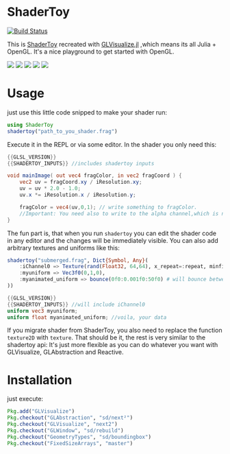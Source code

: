 # ShaderToy

[![Build Status](https://travis-ci.org/SimonDanisch/ShaderToy.jl.svg?branch=master)](https://travis-ci.org/SimonDanisch/ShaderToy.jl)

This is [ShaderToy](https://www.shadertoy.com/) recreated with [GLVisualize.jl](https://github.com/JuliaGL/GLVisualize.jl) ,which means its all Julia + OpenGL.
It's a nice playground to get started with OpenGL.


[![](https://github.com/SimonDanisch/ShaderToy.jl/blob/master/doc/clouds.gif?raw=true)](https://github.com/SimonDanisch/ShaderToy.jl/blob/master/examples/clouds.frag)
[![](https://github.com/SimonDanisch/ShaderToy.jl/blob/master/doc/monster.gif?raw=true)](https://github.com/SimonDanisch/ShaderToy.jl/blob/master/examples/monster.frag)
[![](https://github.com/SimonDanisch/ShaderToy.jl/blob/master/doc/seascape.gif?raw=true)](https://github.com/SimonDanisch/ShaderToy.jl/blob/master/examples/seascape.frag)
[![](https://github.com/SimonDanisch/ShaderToy.jl/blob/master/doc/raytracing.gif?raw=true)](https://github.com/SimonDanisch/ShaderToy.jl/blob/master/examples/raytracing.frag)
[![](https://github.com/SimonDanisch/ShaderToy.jl/blob/master/doc/submerged.gif?raw=true)](https://github.com/SimonDanisch/ShaderToy.jl/blob/master/examples/submerged.frag)


# Usage

just use this little code snipped to make your shader run:
```Julia
using ShaderToy
shadertoy("path_to_you_shader.frag")
```
Execute it in the REPL or via some editor.
In the shader you only need this:
```GLSL
{{GLSL_VERSION}}
{{SHADERTOY_INPUTS}} //includes shadertoy inputs

void mainImage( out vec4 fragColor, in vec2 fragCoord ) {
	vec2 uv = fragCoord.xy / iResolution.xy;
    uv = uv * 2.0 - 1.0;
    uv.x *= iResolution.x / iResolution.y;    

	fragColor = vec4(uv,0,1); // write something to fragColor. 
	//Important: You need also to write to the alpha channel,which is not the case for shadertoy.com
}
```
The fun part is, that when you run `shadertoy` you can edit the shader code in any editor and the changes will be immediately visible.
You can also add arbitrary textures and uniforms like this:
```Julia
shadertoy("submerged.frag", Dict{Symbol, Any}(
	:iChannel0 => Texture(rand(Float32, 64,64), x_repeat=:repeat, minfilter=:linear),
	:myuniform => Vec3f0(0,1,0),
	:myanimated_uniform => bounce(0f0:0.001f0:50f0) # will bounce between 0 and 50 with a rate of 1/60 seconds
))
```

```GLSL
{{GLSL_VERSION}}
{{SHADERTOY_INPUTS}} //will include iChannel0
uniform vec3 myuniform;
uniform float myanimated_uniform; //voila, your data

```

If you migrate shader from ShaderToy, you also need to replace the function `texture2D` with `texture`.
That should be it, the rest is very similar to the shadertoy api:
It's just more flexible as you can do whatever you want with GLVisualize, GLAbstraction and Reactive.


# Installation
just execute:

```Julia
Pkg.add("GLVisualize")
Pkg.checkout("GLAbstraction", "sd/next²")
Pkg.checkout("GLVisualize", "next2")
Pkg.checkout("GLWindow", "sd/rebuild")
Pkg.checkout("GeometryTypes", "sd/boundingbox")
Pkg.checkout("FixedSizeArrays", "master")
```

